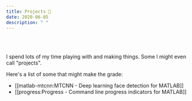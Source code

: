 ```yaml
---
title: Projects 📄
date: 2020-06-05
description: " "
---
```


<br /><br />

I spend lots of my time playing with and making things. Some I might even call "projects".

Here's a list of some that might make the grade:

- [[matlab-mtcnn:MTCNN - Deep learning face detection for MATLAB]]
- [[progress:Progress - Command line progress indicators for MATLAB]]
